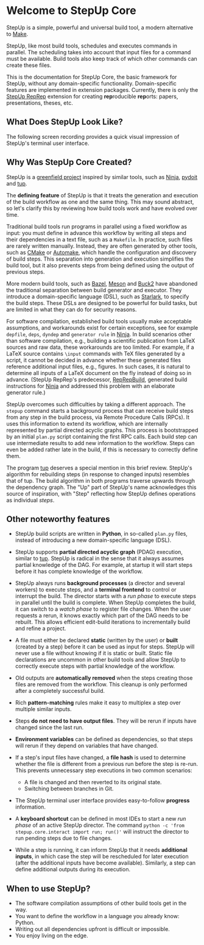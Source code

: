 # Welcome to StepUp Core

StepUp is a simple, powerful and universal build tool, a modern alternative to
[Make](https://en.wikipedia.org/wiki/Make_(software)).

StepUp, like most build tools, schedules and executes commands in parallel.
The scheduling takes into account that input files for a command must be available.
Build tools also keep track of which other commands can create these files.

This is the documentation for StepUp Core, the basic framework for StepUp,
without any domain-specific functionality.
Domain-specific features are implemented in extension packages.
Currently, there is only the
[StepUp RepRep](https://reproducible-reporting.github.io/stepup-reprep/)
extension for creating **rep**roducible **rep**orts: papers, presentations, theses, etc.

## What Does StepUp Look Like?

The following screen recording provides a quick visual impression of StepUp's terminal user interface.

<script src="https://asciinema.org/a/656610.js" id="asciicast-656610" async="true"></script>

## Why Was StepUp Core Created?

StepUp is a [greenfield project](https://en.wikipedia.org/wiki/Greenfield_project)
inspired by similar tools, such as
[Ninja](https://ninja-build.org/),
[pydoit](https://pydoit.org/) and
[tup](https://gittup.org/tup).

The **defining feature** of StepUp is that it treats the generation and execution
of the build workflow as one and the same thing.
This may sound abstract,
so let's clarify this by reviewing how build tools work and have evolved over time.

Traditional build tools run programs in parallel using a fixed workflow as input:
you must define in advance this workflow by writing all steps and
their dependencies in a text file, such as a `Makefile`.
In practice, such files are rarely written manually.
Instead, they are often generated by other tools,
such as [CMake](https://cmake.org) or [Automake](https://www.gnu.org/software/automake/),
which handle the configuration and discovery of build steps.
This separation into generation and execution simplifies the build tool,
but it also prevents steps from being defined using the output of previous steps.

More modern build tools, such as
[Bazel](https://bazel.build/),
[Meson](https://mesonbuild.com) and
[Buck2](https://buck2.build/)
have abandoned the traditional separation between build generator and executor.
They introduce a domain-specific language (DSL),
such as [Starlark](https://github.com/bazelbuild/starlark/), to specify the build steps.
These DSLs are designed to be powerful for build tasks,
but are limited in what they can do for security reasons.

For software compilation, established build tools usually make acceptable assumptions,
and workarounds exist for certain exceptions,
see for example `depfile`, `deps`, `dyndep` and `generator rule` in [Ninja](https://ninja-build.org/).
In build scenarios other than software compilation,
e.g., building a scientific publication from LaTeX sources and raw data,
these workarounds are too limited.
For example, if a LaTeX source contains `\input` commands with TeX files generated by a script,
it cannot be decided in advance whether these generated files reference additional input files,
e.g., figures.
In such cases, it is natural to determine all inputs of a LaTeX document on the fly
instead of doing so in advance.
(StepUp RepRep's predecessor,
[RepRepBuild](https://github.com/reproducible-reporting/reprepbuild),
generated build instructions for
[Ninja](https://ninja-build.org/)
and addressed this problem with an elaborate generator rule.)

StepUp overcomes such difficulties by taking a different approach.
The `stepup` command starts a background process that can receive build steps
from any step in the build process, via Remote Procedure Calls (RPCs).
It uses this information to extend its workflow,
which are internally represented by partial directed acyclic graphs.
This process is bootstrapped by an initial `plan.py` script containing the first RPC calls.
Each build step can use intermediate results to add new information to the workflow.
Steps can even be added rather late in the build, if this is necessary to correctly define them.

The program [tup](https://gittup.org/tup/) deserves a special mention in this brief review.
StepUp's algorithm for rebuilding steps (in response to changed inputs) resembles that of tup.
The build algorithm in both programs traverse *up*wards through the dependency graph.
The "Up" part of StepUp's name acknowledges this source of inspiration,
with "Step" reflecting how StepUp defines operations as individual *steps*.

## Other noteworthy features

- StepUp build scripts are written in **Python**, in so-called `plan.py` files,
  instead of introducing a new domain-specific language (DSL).

- StepUp supports **partial directed acyclic graph** (PDAG) execution,
  similar to [tup](https://gittup.org/tup).
  StepUp is radical in the sense that it always assumes partial knowledge of the DAG.
  For example, at startup it will start steps before it has complete knowledge of the workflow.

- StepUp always runs **background processes** (a director and several workers) to execute steps,
  and a **terminal frontend** to control or interrupt the build.
  The director starts with a *run phase* to execute steps in parallel until the build is complete.
  When StepUp completes the build, it can switch to a *watch phase* to register file changes.
  When the user requests a rerun, it knows exactly which part of the DAG needs to be rebuilt.
  This allows efficient edit-build iterations to incrementally build and refine a project.

- A file must either be declared **static** (written by the user) or **built** (created by a step)
  before it can be used as input for steps.
  StepUp will never use a file without knowing if it is static or built.
  Static file declarations are uncommon in other build tools and
  allow StepUp to correctly execute steps with partial knowledge of the workflow.

- Old outputs are **automatically removed**
  when the steps creating those files are removed from the workflow.
  This cleanup is only performed after a completely successful build.

- Rich **pattern-matching** rules make it easy to multiplex a step over multiple similar inputs.

- Steps **do not need to have output files**.
  They will be rerun if inputs have changed since the last run.

- **Environment variables** can be defined as dependencies,
  so that steps will rerun if they depend on variables that have changed.

- If a step's input files have changed, a **file hash** is used to determine whether the file
  is different from a previous run before the step is re-run.
  This prevents unnecessary step executions in two common scenarios:

    - A file is changed and then reverted to its original state.
    - Switching between branches in Git.

- The StepUp terminal user interface provides easy-to-follow **progress** information.

- A **keyboard shortcut** can be defined in most IDEs to start
  a new *run phase* of an active StepUp director.
  The command `python -c 'from stepup.core.interact import run; run()'`
  will instruct the director to run pending steps due to file changes.

- While a step is running, it can inform StepUp that it needs **additional inputs**,
  in which case the step will be rescheduled for later execution
  (after the additional inputs have become available).
  Similarly, a step can define additional outputs during its execution.

## When to use StepUp?

- The software compilation assumptions of other build tools get in the way.
- You want to define the workflow in a language you already know: Python.
- Writing out all dependencies upfront is difficult or impossible.
- You enjoy living on the edge.
